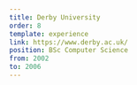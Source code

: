 ```yaml
---
title: Derby University
order: 8
template: experience
link: https://www.derby.ac.uk/
position: BSc Computer Science
from: 2002
to: 2006
---
```

